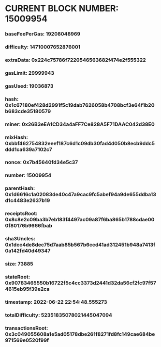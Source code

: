 # CURRENT BLOCK NUMBER: 15009954

### baseFeePerGas: 19208048969
### difficulty: 14710007652876001
### extraData: 0x224c75786f7220546563682f474e2f555322
### gasLimit: 29999943
### gasUsed: 19036873
### hash: 0x1c67180ef428d2991f5c19dab7626058b4708bcf3e64f1b20b683cde35180579
### miner: 0x26B3eEA1CD34a4aFF7Ce828A5F71DAAC042d38E0
### mixHash: 0xbbf462754832eeef187c6d1c09db30fad4d050b8ecb9ddc5ddd1ca639a7102c7
### nonce: 0x7b45640fd34e5c37
### number: 15009954
### parentHash: 0x1d6616c1a02083de40c47a9cac9fc5abef94a9de655ddba13d1c4483e2637b19
### receiptsRoot: 0x8c8e2c09ba3b7eb183f4497ac09a87f6ba865b1788cdae000f80176b9666fbab
### sha3Uncles: 0x1dcc4de8dec75d7aab85b567b6ccd41ad312451b948a7413f0a142fd40d49347
### size: 73885
### stateRoot: 0x90783465550b16722f5c4cc3373d2441d32da56cf2fc97f574615eb95f39e2ca
### timestamp: 2022-06-22 22:54:48.555273
### totalDifficulty: 52351835078021445047094
### transactionsRoot: 0x3c049055608a1e5ad05178dbe261f8271fd8fc149cae684be971569e0520f99f
